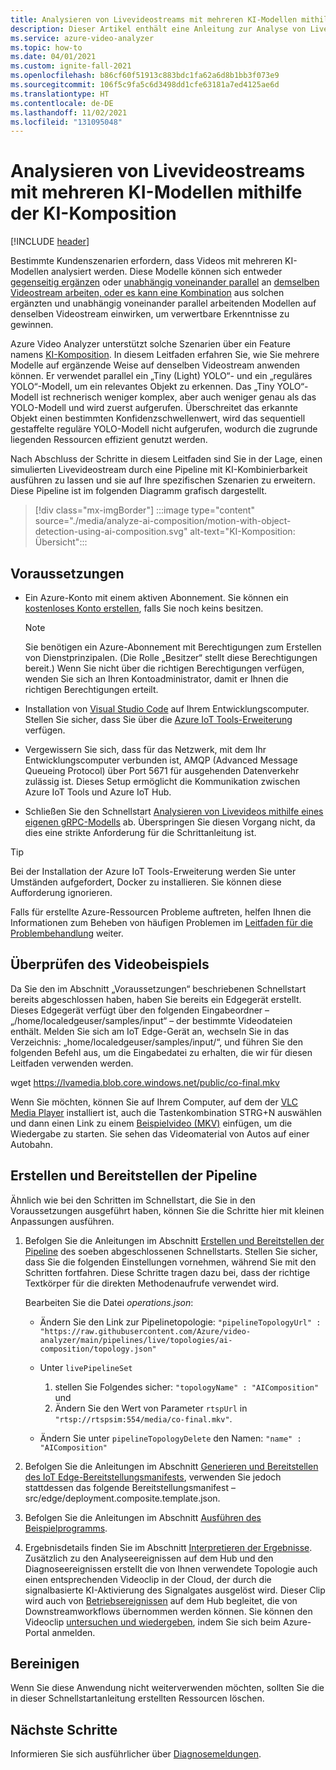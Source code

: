 ```yaml
---
title: Analysieren von Livevideostreams mit mehreren KI-Modellen mithilfe der KI-Komposition
description: Dieser Artikel enthält eine Anleitung zur Analyse von Livevideostreams mit mehreren KI-Modellen mithilfe des Features zur KI-Komposition von Azure Video Analyzer.
ms.service: azure-video-analyzer
ms.topic: how-to
ms.date: 04/01/2021
ms.custom: ignite-fall-2021
ms.openlocfilehash: b86cf60f51913c883bdc1fa62a6d8b1bb3f073e9
ms.sourcegitcommit: 106f5c9fa5c6d3498dd1cfe63181a7ed4125ae6d
ms.translationtype: HT
ms.contentlocale: de-DE
ms.lasthandoff: 11/02/2021
ms.locfileid: "131095048"
---
```

# <a name="analyze-live-video-streams-with-multiple-ai-models-using-ai-composition"></a>Analysieren von Livevideostreams mit mehreren KI-Modellen mithilfe der KI-Komposition

[!INCLUDE [header](includes/edge-env.md)]

Bestimmte Kundenszenarien erfordern, dass Videos mit mehreren KI-Modellen analysiert werden. Diese Modelle können sich entweder [gegenseitig ergänzen](../ai-composition-overview.md#sequential-ai-composition) oder [unabhängig voneinander parallel](../ai-composition-overview.md#parallel-ai-composition) an [demselben Videostream arbeiten, oder es kann eine Kombination](../ai-composition-overview.md#combined-ai-composition) aus solchen ergänzten und unabhängig voneinander parallel arbeitenden Modellen auf denselben Videostream einwirken, um verwertbare Erkenntnisse zu gewinnen.

Azure Video Analyzer unterstützt solche Szenarien über ein Feature namens [KI-Komposition](../ai-composition-overview.md). In diesem Leitfaden erfahren Sie, wie Sie mehrere Modelle auf ergänzende Weise auf denselben Videostream anwenden können. Er verwendet parallel ein „Tiny (Light) YOLO“- und ein „reguläres YOLO“-Modell, um ein relevantes Objekt zu erkennen. Das „Tiny YOLO“-Modell ist rechnerisch weniger komplex, aber auch weniger genau als das YOLO-Modell und wird zuerst aufgerufen. Überschreitet das erkannte Objekt einen bestimmten Konfidenzschwellenwert, wird das sequentiell gestaffelte reguläre YOLO-Modell nicht aufgerufen, wodurch die zugrunde liegenden Ressourcen effizient genutzt werden.

Nach Abschluss der Schritte in diesem Leitfaden sind Sie in der Lage, einen simulierten Livevideostream durch eine Pipeline mit KI-Kombinierbarkeit ausführen zu lassen und sie auf Ihre spezifischen Szenarien zu erweitern. Diese Pipeline ist im folgenden Diagramm grafisch dargestellt.

> [!div class="mx-imgBorder"]
> :::image type="content" source="./media/analyze-ai-composition/motion-with-object-detection-using-ai-composition.svg" alt-text="KI-Komposition: Übersicht":::
 
## <a name="prerequisites"></a>Voraussetzungen

* Ein Azure-Konto mit einem aktiven Abonnement. Sie können ein [kostenloses Konto erstellen](https://azure.microsoft.com/free/?WT.mc_id=A261C142F), falls Sie noch keins besitzen.

    > [!NOTE]
    > Sie benötigen ein Azure-Abonnement mit Berechtigungen zum Erstellen von Dienstprinzipalen. (Die Rolle „Besitzer“ stellt diese Berechtigungen bereit.) Wenn Sie nicht über die richtigen Berechtigungen verfügen, wenden Sie sich an Ihren Kontoadministrator, damit er Ihnen die richtigen Berechtigungen erteilt.
* Installation von [Visual Studio Code](https://code.visualstudio.com/) auf Ihrem Entwicklungscomputer. Stellen Sie sicher, dass Sie über die [Azure IoT Tools-Erweiterung](https://marketplace.visualstudio.com/items?itemName=vsciot-vscode.azure-iot-tools) verfügen.
* Vergewissern Sie sich, dass für das Netzwerk, mit dem Ihr Entwicklungscomputer verbunden ist, AMQP (Advanced Message Queueing Protocol) über Port 5671 für ausgehenden Datenverkehr zulässig ist. Dieses Setup ermöglicht die Kommunikation zwischen Azure IoT Tools und Azure IoT Hub.
* Schließen Sie den Schnellstart [Analysieren von Livevideos mithilfe eines eigenen gRPC-Modells](analyze-live-video-use-your-model-grpc.md) ab. Überspringen Sie diesen Vorgang nicht, da dies eine strikte Anforderung für die Schrittanleitung ist.

> [!TIP]
> Bei der Installation der Azure IoT Tools-Erweiterung werden Sie unter Umständen aufgefordert, Docker zu installieren. Sie können diese Aufforderung ignorieren.
>
> Falls für erstellte Azure-Ressourcen Probleme auftreten, helfen Ihnen die Informationen zum Beheben von häufigen Problemen im [Leitfaden für die Problembehandlung](troubleshoot.md#common-error-resolutions) weiter.

## <a name="review-the-video-sample"></a>Überprüfen des Videobeispiels

Da Sie den im Abschnitt „Voraussetzungen“ beschriebenen Schnellstart bereits abgeschlossen haben, haben Sie bereits ein Edgegerät erstellt. Dieses Edgegerät verfügt über den folgenden Eingabeordner – „/home/localedgeuser/samples/input“ – der bestimmte Videodateien enthält. Melden Sie sich am IoT Edge-Gerät an, wechseln Sie in das Verzeichnis: „home/localedgeuser/samples/input/“, und führen Sie den folgenden Befehl aus, um die Eingabedatei zu erhalten, die wir für diesen Leitfaden verwenden werden.

wget https://lvamedia.blob.core.windows.net/public/co-final.mkv

Wenn Sie möchten, können Sie auf Ihrem Computer, auf dem der [VLC Media Player](https://www.videolan.org/vlc/) installiert ist, auch die Tastenkombination STRG+N auswählen und dann einen Link zu einem [Beispielvideo (MKV)](https://lvamedia.blob.core.windows.net/public/co-final.mkv) einfügen, um die Wiedergabe zu starten. Sie sehen das Videomaterial von Autos auf einer Autobahn.

## <a name="create-and-deploy-the-pipeline"></a>Erstellen und Bereitstellen der Pipeline

Ähnlich wie bei den Schritten im Schnellstart, die Sie in den Voraussetzungen ausgeführt haben, können Sie die Schritte hier mit kleinen Anpassungen ausführen.

1. Befolgen Sie die Anleitungen im Abschnitt [Erstellen und Bereitstellen der Pipeline](analyze-live-video-use-your-model-grpc.md#create-and-deploy-the-pipeline) des soeben abgeschlossenen Schnellstarts. Stellen Sie sicher, dass Sie die folgenden Einstellungen vornehmen, während Sie mit den Schritten fortfahren. Diese Schritte tragen dazu bei, dass der richtige Textkörper für die direkten Methodenaufrufe verwendet wird.
    
    Bearbeiten Sie die Datei *operations.json*:
    
    * Ändern Sie den Link zur Pipelinetopologie: `"pipelineTopologyUrl" : "https://raw.githubusercontent.com/Azure/video-analyzer/main/pipelines/live/topologies/ai-composition/topology.json"`
    * Unter `livePipelineSet`  
       1. stellen Sie Folgendes sicher: `"topologyName" : "AIComposition"` und 
       2. Ändern Sie den Wert von Parameter `rtspUrl` in `"rtsp://rtspsim:554/media/co-final.mkv"`.
        
    * Ändern Sie unter `pipelineTopologyDelete` den Namen: `"name" : "AIComposition"`
2. Befolgen Sie die Anleitungen im Abschnitt [Generieren und Bereitstellen des IoT Edge-Bereitstellungsmanifests](analyze-live-video-use-your-model-grpc.md#generate-and-deploy-the-iot-edge-deployment-manifest), verwenden Sie jedoch stattdessen das folgende Bereitstellungsmanifest – src/edge/deployment.composite.template.json.
3. Befolgen Sie die Anleitungen im Abschnitt [Ausführen des Beispielprogramms](analyze-live-video-use-your-model-grpc.md#run-the-sample-program).
4. Ergebnisdetails finden Sie im Abschnitt [Interpretieren der Ergebnisse](analyze-live-video-use-your-model-grpc.md#interpret-results). Zusätzlich zu den Analyseereignissen auf dem Hub und den Diagnoseereignissen erstellt die von Ihnen verwendete Topologie auch einen entsprechenden Videoclip in der Cloud, der durch die signalbasierte KI-Aktivierung des Signalgates ausgelöst wird. Dieser Clip wird auch von [Betriebsereignissen](record-event-based-live-video.md#operational-events) auf dem Hub begleitet, die von Downstreamworkflows übernommen werden können. Sie können den Videoclip [untersuchen und wiedergeben](record-event-based-live-video.md#playing-back-the-recording), indem Sie sich beim Azure-Portal anmelden.

## <a name="clean-up"></a>Bereinigen

Wenn Sie diese Anwendung nicht weiterverwenden möchten, sollten Sie die in dieser Schnellstartanleitung erstellten Ressourcen löschen.

## <a name="next-steps"></a>Nächste Schritte

Informieren Sie sich ausführlicher über [Diagnosemeldungen](monitor-log-edge.md).
